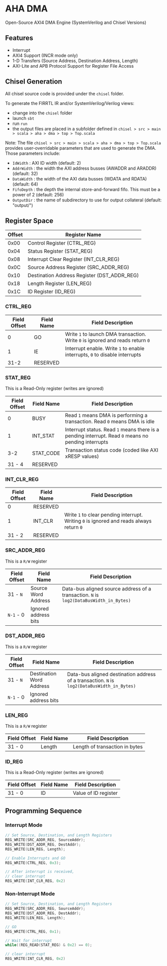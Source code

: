 # AHA DMA

Open-Source AXI4 DMA Engine (SystemVerilog and Chisel Versions)

## Features
 - Interrupt
 - AXI4 Support (INCR mode only)
 - 1-D Transfers (Source Address, Destination Address, Length)
 - AXI-Lite and APB Protocol Support for Register File Access

## Chisel Generation

All chisel source code is provided under the `chisel` folder.

To generate the FIRRTL IR and/or SystemVerilog/Verilog views:
- change into the `chisel` folder
- launch `sbt`
- run `run`
- the output files are placed in a subfolder defined in `chisel > src > main > scala > aha > dma > top > Top.scala`

Note: The file `chisel > src > main > scala > aha > dma > top > Top.scala` provides user-overridable parameters that are used to generate the DMA. Those parameters include:
- `IdWidth` : AXI ID width (default: 2)
- `AddrWidth` : the width the AXI address busses (AWADDR and ARADDR) (default: 32)
- `DataWidth` : the width of the AXI data busses (WDATA and RDATA) (default: 64)
- `FifoDepth` : the depth the internal store-and-forward fifo. This must be a power of 2 (default: 256)
- `OutputDir` : the name of subdirectory to use for output collateral (default: "output/")

## Register Space

| Offset | Register Name |
|--------|---------------|
| 0x00      | Control Register (CTRL_REG) |
| 0x04      | Status Register (STAT_REG) |
| 0x08      | Interrupt Clear Register (INT_CLR_REG) |
| 0x0C      | Source Address Register (SRC_ADDR_REG) |
| 0x10      | Destination Address Register (DST_ADDR_REG) |
| 0x18      | Length Register (LEN_REG) |
| 0x1C      | ID Register   (ID_REG)    |

### CTRL_REG

| Field Offset | Field Name | Field Description |
|--------------|------------|-------------------|
| 0 | GO | Write `1` to launch DMA transaction. Write `0` is ignored and reads return `0` |
| 1 | IE | Interrupt enable. Write `1` to enable interrupts, `0` to disable interrupts |
| 31-2 | RESERVED | |

### STAT_REG

This is a Read-Only register (writes are ignored)

| Field Offset | Field Name | Field Description |
|--------------|------------|-------------------|
| 0 | BUSY | Read `1` means DMA is performing a transaction. Read `0` means DMA is idle |
| 1 | INT_STAT | Interrupt status. Read `1` means there is a pending interrupt. Read `0` means no pending interrupts |
| 3-2 | STAT_CODE | Transaction status code (coded like AXI xRESP values) |
| 31 - 4| RESERVED |

### INT_CLR_REG

| Field Offset | Field Name | Field Description |
|--------------|------------|-------------------|
| 0 | RESERVED | |
| 1 | INT_CLR | Write `1` to clear pending interrupt. Writing `0` is ignored and reads always return `0` |
| 31 - 2| RESERVED |


### SRC_ADDR_REG

This is a `R/W` register

| Field Offset | Field Name | Field Description |
|--------------|------------|-------------------|
| 31 - `N` | Source Word Address | Data-bus aligned source address of a transaction. `N` is `log2(DataBusWidth_in_Bytes)` |
| `N-1` - 0 | Ignored address bits | |

### DST_ADDR_REG

This is a `R/W` register

| Field Offset | Field Name | Field Description |
|--------------|------------|-------------------|
| 31 - `N` | Destination Word Address | Data-bus aligned destination address of a transaction. `N` is `log2(DataBusWidth_in_Bytes)` |
| `N-1` - 0 | Ignored address bits | |

### LEN_REG

This is a `R/W` register

| Field Offset | Field Name | Field Description |
|--------------|------------|-------------------|
| 31 - 0 | Length | Length of transaction in bytes |

### ID_REG

This is a Read-Only register (writes are ignored)

| Field Offset | Field Name | Field Description |
|--------------|------------|-------------------|
| 31 - 0 | ID | Value of ID register |


## Programming Sequence

### Interrupt Mode

```c++
// Set Source, Destination, and Length Registers
REG_WRITE(SRC_ADDR_REG, SourceAddr);
REG_WRITE(DST_ADDR_REG, DestAddr);
REG_WRITE(LEN_REG, Length);

// Enable Interrupts and GO
REG_WRITE(CTRL_REG, 0x3);

// After interrupt is received,
// clear interrupt
REG_WRITE(INT_CLR_REG, 0x2)
```

### Non-Interrupt Mode

```c++
// Set Source, Destination, and Length Registers
REG_WRITE(SRC_ADDR_REG, SourceAddr);
REG_WRITE(DST_ADDR_REG, DestAddr);
REG_WRITE(LEN_REG, Length);

// GO
REG_WRITE(CTRL_REG, 0x1);

// Wait for interrupt
while((REG_READ(STAT_REG) & 0x2) == 0);

// clear interrupt
REG_WRITE(INT_CLR_REG, 0x2)
```
